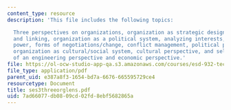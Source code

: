 ```yaml
---
content_type: resource
description: 'This file includes the following topics:

  Three perspectives on organizations, organization as strategic design, grouping
  and linking, organization as a political system, analyzing interests, sources of
  power, forms of negotiations/change, conflict management, political perspective,
  organization as cultural/social system, cultural perspective, and selected aspects
  of an engineering perspective and economic perspective.'
file: https://ol-ocw-studio-app-qa.s3.amazonaws.com/courses/esd-932-technology-policy-organizations-spring-2005/7ad66077db0809cd02fd8ebf5682865a_ses3threeorglens.pdf
file_type: application/pdf
parent_uid: e387a8f3-1654-bd7a-6676-665595729ce4
resourcetype: Document
title: ses3threeorglens.pdf
uid: 7ad66077-db08-09cd-02fd-8ebf5682865a
---
```

